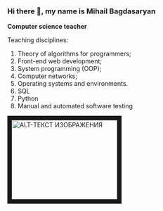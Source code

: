 ### Hi there 👋, my name is Mihail Bagdasaryan
<b>Computer science teacher</b>

Teaching disciplines:
1. Theory of algorithms for programmers;
2. Front-end web development;
3. System programming (OOP);
4. Computer networks;
5. Operating systems and environments.
6. SQL
7. Python
8. Manual and automated software testing


<a href="http://www.youtube.com/watch?feature=player_embedded&v=ID_ВИДЕОРОЛИКА_НА_YOUTUBE" target="_blank"><img src="https://github-readme-stats.vercel.app/api/top-langs/?username=mixa215&layout=compact" 
alt="ALT-ТЕКСТ ИЗОБРАЖЕНИЯ" width="240" height="180" border="10" /></a>
<!--
**mixa215/mixa215** is a ✨ _special_ ✨ repository because its `README.md` (this file) appears on your GitHub profile.

Here are some ideas to get you started:

- 🔭 I’m currently working on ...
- 🌱 I’m currently learning ...
- 👯 I’m looking to collaborate on ...
- 🤔 I’m looking for help with ...
- 💬 Ask me about ...
- 📫 How to reach me: ...
- 😄 Pronouns: ...
- ⚡ Fun fact: ...
-->
